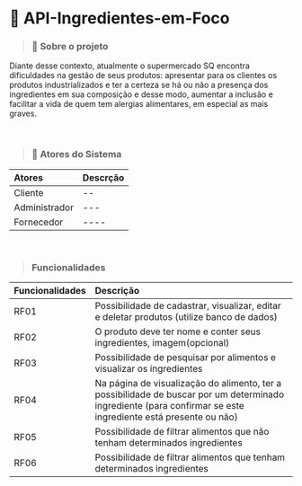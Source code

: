 # 🛒 API-Ingredientes-em-Foco 

> ### 💬 Sobre o projeto

Diante desse contexto, atualmente o supermercado SQ encontra dificuldades na gestão de
seus produtos: apresentar para os clientes os produtos industrializados e ter a certeza se há
ou não a presença dos ingredientes em sua composição e desse modo, aumentar a inclusão
e facilitar a vida de quem tem alergias alimentares, em especial as mais graves.

<br/>

> ### 👥 Atores do Sistema
Atores | Descrção
:--- | :--- 
Cliente | -- 
Administrador |---
Fornecedor |----

<br/>

> ### Funcionalidades
Funcionalidades | Descrição
:--- | :---
RF01 | Possibilidade de cadastrar, visualizar, editar e deletar produtos (utilize banco de dados)
RF02 | O produto deve ter nome e conter seus ingredientes, imagem(opcional)
RF03 | Possibilidade de pesquisar por alimentos e visualizar os ingredientes
RF04 | Na página de visualização do alimento, ter a possibilidade de buscar por um determinado ingrediente (para confirmar se este ingrediente está presente ou não)
RF05 | Possibilidade de filtrar alimentos que não tenham determinados ingredientes
RF06 | Possibilidade de filtrar alimentos que tenham determinados ingredientes
